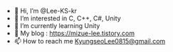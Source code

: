 - 👋 Hi, I’m @Lee-KS-kr
- 👀 I’m interested in C, C++, C#, Unity
- 🌱 I’m currently learning Unity
- 💞️ My blog : https://mizue-lee.tistory.com
- 📫 How to reach me KyungseoLee0815@gmail.com

<!---
Lee-KS-kr/Lee-KS-kr is a ✨ special ✨ repository because its `README.md` (this file) appears on your GitHub profile.
You can click the Preview link to take a look at your changes.
--->
